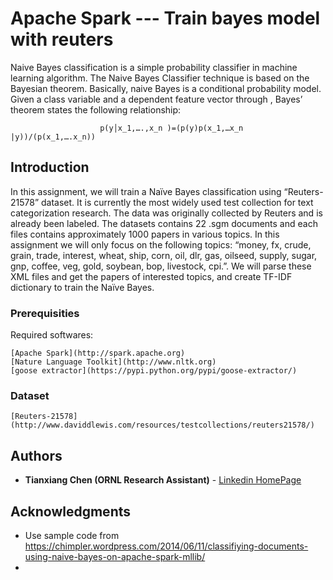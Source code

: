 # Apache Spark --- Train bayes model with reuters

Naive Bayes classification is a simple probability classifier in machine learning algorithm. The Naive Bayes Classifier technique is based on the Bayesian theorem. Basically, naive Bayes is a conditional probability model. Given a class variable  and a dependent feature vector  through , Bayes’ theorem states the following relationship:
                        
                        p(y│x_1,….,x_n )=(p(y)p(x_1,…x_n |y))/(p(x_1,….x_n))

## Introduction

In this assignment, we will train a Naïve Bayes classification using “Reuters-21578” dataset. It is currently the most widely used test collection for text categorization research. The data was originally collected by Reuters and is already been labeled. The datasets contains 22 .sgm documents and each files contains approximately 1000 papers in various topics. In this assignment we will only focus on the following topics: “money, fx, crude, grain, trade, interest, wheat, ship, corn, oil, dlr, gas, oilseed, supply, sugar, gnp, coffee, veg, gold, soybean, bop, livestock, cpi.”.  We will parse these XML files and get the papers of interested topics, and create TF-IDF dictionary to train the Naïve Bayes. 

### Prerequisities

Required softwares:
```
[Apache Spark](http://spark.apache.org)
[Nature Language Toolkit](http://www.nltk.org)
[goose extractor](https://pypi.python.org/pypi/goose-extractor/)
```

### Dataset
```
[Reuters-21578](http://www.daviddlewis.com/resources/testcollections/reuters21578/)
```

## Authors

* **Tianxiang Chen (ORNL Research Assistant)** - [Linkedin HomePage](https://www.linkedin.com/in/tianxiang-chen-946543114?trk=nav_responsive_tab_profile)


## Acknowledgments

* Use sample code from https://chimpler.wordpress.com/2014/06/11/classifiying-documents-using-naive-bayes-on-apache-spark-mllib/
* 
    
